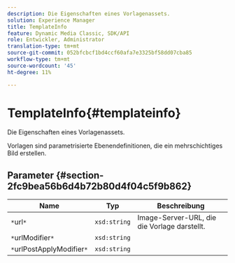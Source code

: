 ```yaml
---
description: Die Eigenschaften eines Vorlagenassets.
solution: Experience Manager
title: TemplateInfo
feature: Dynamic Media Classic, SDK/API
role: Entwickler, Administrator
translation-type: tm+mt
source-git-commit: 052bfcbcf1bd4ccf60afa7e3325bf58dd07cba85
workflow-type: tm+mt
source-wordcount: '45'
ht-degree: 11%

---
```



# TemplateInfo{#templateinfo}

Die Eigenschaften eines Vorlagenassets.

Vorlagen sind parametrisierte Ebenendefinitionen, die ein mehrschichtiges Bild erstellen.

## Parameter {#section-2fc9bea56b6d4b72b80d4f04c5f9b862}

| Name | Typ | Beschreibung |
|---|---|---|
| `*`url`*` | `xsd:string` | Image-Server-URL, die die Vorlage darstellt. |
| `*`urlModifier`*` | `xsd:string` |  |
| `*`urlPostApplyModifier`*` | `xsd:string` |  |

